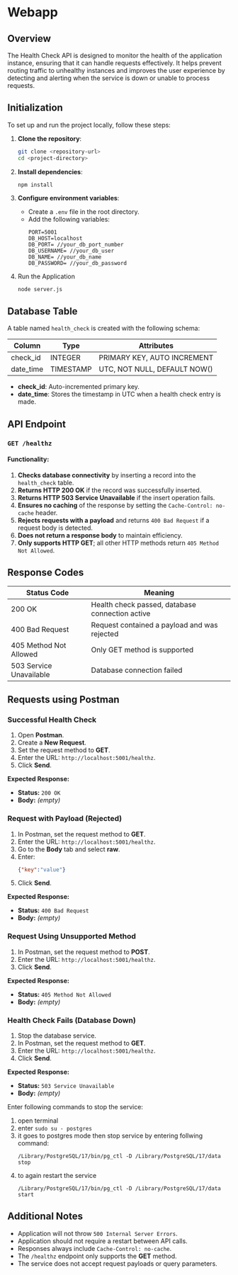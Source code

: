 # Webapp

## Overview

The Health Check API is designed to monitor the health of the application instance, ensuring that it can handle requests effectively. It helps prevent routing traffic to unhealthy instances and improves the user experience by detecting and alerting when the service is down or unable to process requests.

## Initialization

To set up and run the project locally, follow these steps:

1. **Clone the repository**:

   ```bash
   git clone <repository-url>
   cd <project-directory>
   ```

2. **Install dependencies**:

   ```bash
   npm install
   ```

3. **Configure environment variables**:

   - Create a `.env` file in the root directory.
   - Add the following variables:
     ```plaintext
     PORT=5001
     DB_HOST=localhost
     DB_PORT= //your_db_port_number
     DB_USERNAME= //your_db_user
     DB_NAME= //your_db_name
     DB_PASSWORD= //your_db_password
     ```

4. Run the Application

   ```
   node server.js
   ```


## Database Table

A table named `health_check` is created with the following schema:

| Column     | Type      | Attributes                   |
| ---------- | --------- | ---------------------------- |
| check\_id  | INTEGER   | PRIMARY KEY, AUTO INCREMENT  |
| date\_time | TIMESTAMP | UTC, NOT NULL, DEFAULT NOW() |

- **check\_id**: Auto-incremented primary key.
- **date\_time**: Stores the timestamp in UTC when a health check entry is made.

## API Endpoint

### `GET /healthz`

#### Functionality:

1. **Checks database connectivity** by inserting a record into the `health_check` table.
2. **Returns HTTP 200 OK** if the record was successfully inserted.
3. **Returns HTTP 503 Service Unavailable** if the insert operation fails.
4. **Ensures no caching** of the response by setting the `Cache-Control: no-cache` header.
5. **Rejects requests with a payload** and returns `400 Bad Request` if a request body is detected.
6. **Does not return a response body** to maintain efficiency.
7. **Only supports HTTP GET**; all other HTTP methods return `405 Method Not Allowed`.

## Response Codes

| Status Code             | Meaning                                         |
| ----------------------- | ----------------------------------------------- |
| 200 OK                  | Health check passed, database connection active |
| 400 Bad Request         | Request contained a payload and was rejected    |
| 405 Method Not Allowed  | Only GET method is supported                    |
| 503 Service Unavailable | Database connection failed                      |

## Requests using Postman

### **Successful Health Check**

1. Open **Postman**.
2. Create a **New Request**.
3. Set the request method to **GET**.
4. Enter the URL: `http://localhost:5001/healthz`.
5. Click **Send**.

**Expected Response:**

- **Status:** `200 OK`
- **Body:** *(empty)*

### **Request with Payload (Rejected)**

1. In Postman, set the request method to **GET**.
2. Enter the URL: `http://localhost:5001/healthz`.
3. Go to the **Body** tab and select **raw**.
4. Enter:
   ```json
   {"key":"value"}
   ```
5. Click **Send**.

**Expected Response:**

- **Status:** `400 Bad Request`
- **Body:** *(empty)*

### **Request Using Unsupported Method**

1. In Postman, set the request method to **POST**.
2. Enter the URL: `http://localhost:5001/healthz`.
3. Click **Send**.

**Expected Response:**

- **Status:** `405 Method Not Allowed`
- **Body:** *(empty)*

### **Health Check Fails (Database Down)**

1. Stop the database service.
2. In Postman, set the request method to **GET**.
3. Enter the URL: `http://localhost:5001/healthz`.
4. Click **Send**.

**Expected Response:**

- **Status:** `503 Service Unavailable`
- **Body:** *(empty)*

Enter following commands to stop the service:

1. open terminal 
2. enter `sudo su - postgres`
3. it goes to postgres mode then stop service by entering follwing command:
   ```
   /Library/PostgreSQL/17/bin/pg_ctl -D /Library/PostgreSQL/17/data stop
   ```
4. to again restart the service 
   ```
   /Library/PostgreSQL/17/bin/pg_ctl -D /Library/PostgreSQL/17/data start
   ```

## Additional Notes

- Application will not throw `500 Internal Server Errors`.
- Application should not require a restart between API calls.
- Responses always include `Cache-Control: no-cache`.
- The `/healthz` endpoint only supports the **GET** method.
- The service does not accept request payloads or query parameters.

